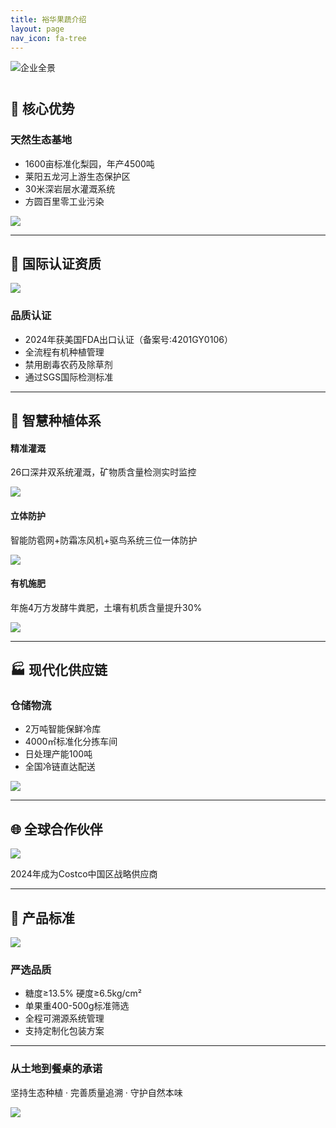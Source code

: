 ```yaml
---
title: 裕华果蔬介绍
layout: page
nav_icon: fa-tree
---
```


![企业全景](https://cdn.jsdelivr.net/gh/qiangyuguo/CDN/about/images/index/about.min.png)

<div class="text-center" style="margin: 40px 0">
<i class="fa fa-leaf fa-2x" style="color:#4CAF50"></i>
</div>

## 🌟 核心优势

<div class="row">
    <div class="col-md-6">
        <h3><i class="fa fa-globe"></i> 天然生态基地</h3>
        <ul>
            <li>1600亩标准化梨园，年产4500吨</li>
            <li>莱阳五龙河上游生态保护区</li>
            <li>30米深岩层水灌溉系统</li>
            <li>方圆百里零工业污染</li>
        </ul>
    </div>
    <div class="col-md-6">
        <img src="https://cdn.jsdelivr.net/gh/qiangyuguo/CDN/about/images/index/image3.min.png" class="img-responsive">
    </div>
</div>

---

## 📜 国际认证资质

<div class="row">
    <div class="col-md-6">
        <img src="https://cdn.jsdelivr.net/gh/qiangyuguo/CDN/about/images/index/image4.min.png" class="img-responsive">
    </div>
    <div class="col-md-6">
        <h3><i class="fa fa-certificate"></i> 品质认证</h3>
        <ul>
            <li>2024年获美国FDA出口认证（备案号:4201GY0106）</li>
            <li>全流程有机种植管理</li>
            <li>禁用剧毒农药及除草剂</li>
            <li>通过SGS国际检测标准</li>
        </ul>
    </div>
</div>

---

## 🌱 智慧种植体系

<div class="row">
    <div class="col-md-4">
        <h4><i class="fa fa-tint"></i> 精准灌溉</h4>
        <p>26口深井双系统灌溉，矿物质含量检测实时监控</p>
        <img src="https://cdn.jsdelivr.net/gh/qiangyuguo/CDN/about/images/index/image5.min.png">
    </div>
    <div class="col-md-4">
        <h4><i class="fa fa-shield"></i> 立体防护</h4>
        <p>智能防雹网+防霜冻风机+驱鸟系统三位一体防护</p>
        <img src="https://cdn.jsdelivr.net/gh/qiangyuguo/CDN/about/images/index/image6.min.png">
    </div>
    <div class="col-md-4">
        <h4><i class="fa fa-recycle"></i> 有机施肥</h4>
        <p>年施4万方发酵牛粪肥，土壤有机质含量提升30%</p>
        <img src="https://cdn.jsdelivr.net/gh/qiangyuguo/CDN/about/images/index/image7.min.png">
    </div>
</div>

---

## 🏭 现代化供应链

<div class="row">
    <div class="col-md-6">
        <h3><i class="fa fa-industry"></i> 仓储物流</h3>
        <ul>
            <li>2万吨智能保鲜冷库</li>
            <li>4000㎡标准化分拣车间</li>
            <li>日处理产能100吨</li>
            <li>全国冷链直达配送</li>
        </ul>
    </div>
    <div class="col-md-6">
        <img src="https://cdn.jsdelivr.net/gh/qiangyuguo/CDN/about/images/index/image8.min.png" class="img-responsive">
    </div>
</div>

---

## 🌐 全球合作伙伴

<div class="text-center">
    <img src="https://cdn.jsdelivr.net/gh/qiangyuguo/CDN/about/images/index/image9.min.png" style="max-width:60%">
    <p class="h4">2024年成为Costco中国区战略供应商</p>
</div>

---

## 🍐 产品标准

<div class="row">
    <div class="col-md-6">
        <img src="https://cdn.jsdelivr.net/gh/qiangyuguo/CDN/about/images/index/image10.min.png" class="img-responsive">
    </div>
    <div class="col-md-6">
        <h3><i class="fa fa-check-circle"></i> 严选品质</h3>
        <ul>
            <li>糖度≥13.5% 硬度≥6.5kg/cm²</li>
            <li>单果重400-500g标准筛选</li>
            <li>全程可溯源系统管理</li>
            <li>支持定制化包装方案</li>
        </ul>
    </div>
</div>

---

<div class="alert alert-success text-center">
    <h3><i class="fa fa-pagelines"></i> 从土地到餐桌的承诺</h3>
    <p>坚持生态种植 · 完善质量追溯 · 守护自然本味</p>
    <img src="https://cdn.jsdelivr.net/gh/qiangyuguo/CDN/about/images/index/image11.min.png" style="max-width:200px">
</div>